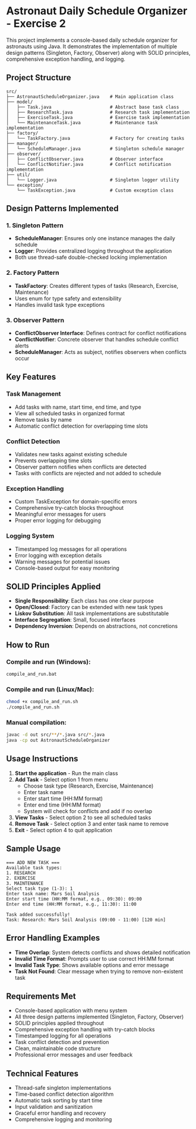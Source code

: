 # Astronaut Daily Schedule Organizer - Exercise 2

This project implements a console-based daily schedule organizer for astronauts using Java. It demonstrates the implementation of multiple design patterns (Singleton, Factory, Observer) along with SOLID principles, comprehensive exception handling, and logging.

## Project Structure

```
src/
├── AstronautScheduleOrganizer.java    # Main application class
├── model/
│   ├── Task.java                      # Abstract base task class
│   ├── ResearchTask.java              # Research task implementation
│   ├── ExerciseTask.java              # Exercise task implementation
│   └── MaintenanceTask.java           # Maintenance task implementation
├── factory/
│   └── TaskFactory.java               # Factory for creating tasks
├── manager/
│   └── ScheduleManager.java           # Singleton schedule manager
├── observer/
│   ├── ConflictObserver.java          # Observer interface
│   └── ConflictNotifier.java          # Conflict notification implementation
├── util/
│   └── Logger.java                    # Singleton logger utility
└── exception/
    └── TaskException.java             # Custom exception class
```

## Design Patterns Implemented

### 1. Singleton Pattern
- **ScheduleManager**: Ensures only one instance manages the daily schedule
- **Logger**: Provides centralized logging throughout the application
- Both use thread-safe double-checked locking implementation

### 2. Factory Pattern
- **TaskFactory**: Creates different types of tasks (Research, Exercise, Maintenance)
- Uses enum for type safety and extensibility
- Handles invalid task type exceptions

### 3. Observer Pattern
- **ConflictObserver Interface**: Defines contract for conflict notifications
- **ConflictNotifier**: Concrete observer that handles schedule conflict alerts
- **ScheduleManager**: Acts as subject, notifies observers when conflicts occur

## Key Features

### Task Management
- Add tasks with name, start time, end time, and type
- View all scheduled tasks in organized format
- Remove tasks by name
- Automatic conflict detection for overlapping time slots

### Conflict Detection
- Validates new tasks against existing schedule
- Prevents overlapping time slots
- Observer pattern notifies when conflicts are detected
- Tasks with conflicts are rejected and not added to schedule

### Exception Handling
- Custom TaskException for domain-specific errors
- Comprehensive try-catch blocks throughout
- Meaningful error messages for users
- Proper error logging for debugging

### Logging System
- Timestamped log messages for all operations
- Error logging with exception details
- Warning messages for potential issues
- Console-based output for easy monitoring

## SOLID Principles Applied

- **Single Responsibility**: Each class has one clear purpose
- **Open/Closed**: Factory can be extended with new task types
- **Liskov Substitution**: All task implementations are substitutable
- **Interface Segregation**: Small, focused interfaces
- **Dependency Inversion**: Depends on abstractions, not concretions

## How to Run

### Compile and run (Windows):
```bash
compile_and_run.bat
```

### Compile and run (Linux/Mac):
```bash
chmod +x compile_and_run.sh
./compile_and_run.sh
```

### Manual compilation:
```bash
javac -d out src/**/*.java src/*.java
java -cp out AstronautScheduleOrganizer
```

## Usage Instructions

1. **Start the application** - Run the main class
2. **Add Task** - Select option 1 from menu
   - Choose task type (Research, Exercise, Maintenance)
   - Enter task name
   - Enter start time (HH:MM format)
   - Enter end time (HH:MM format)
   - System will check for conflicts and add if no overlap
3. **View Tasks** - Select option 2 to see all scheduled tasks
4. **Remove Task** - Select option 3 and enter task name to remove
5. **Exit** - Select option 4 to quit application

## Sample Usage

```
=== ADD NEW TASK ===
Available task types:
1. RESEARCH
2. EXERCISE
3. MAINTENANCE
Select task type (1-3): 1
Enter task name: Mars Soil Analysis
Enter start time (HH:MM format, e.g., 09:30): 09:00
Enter end time (HH:MM format, e.g., 11:30): 11:00

Task added successfully!
Task: Research: Mars Soil Analysis (09:00 - 11:00) [120 min]
```

## Error Handling Examples

- **Time Overlap**: System detects conflicts and shows detailed notification
- **Invalid Time Format**: Prompts user to use correct HH:MM format
- **Invalid Task Type**: Shows available options and error message
- **Task Not Found**: Clear message when trying to remove non-existent task

## Requirements Met

- Console-based application with menu system
- All three design patterns implemented (Singleton, Factory, Observer)
- SOLID principles applied throughout
- Comprehensive exception handling with try-catch blocks
- Timestamped logging for all operations
- Task conflict detection and prevention
- Clean, maintainable code structure
- Professional error messages and user feedback

## Technical Features

- Thread-safe singleton implementations
- Time-based conflict detection algorithm
- Automatic task sorting by start time
- Input validation and sanitization
- Graceful error handling and recovery
- Comprehensive logging and monitoring
